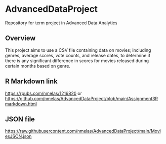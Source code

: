 # AdvancedDataProject
Repository for term project in Advanced Data Analytics
## Overview
This project aims to use a CSV file containing data on movies; including genres, average scores, vote counts, and release dates, to determine if there is any significant difference in scores for movies released during certain months based on genre.
## R Markdown link
https://rpubs.com/nmelas/1216820 or https://github.com/nmelas/AdvancedDataProject/blob/main/Assignment3Rmarkdown.html
## JSON file
https://raw.githubusercontent.com/nmelas/AdvancedDataProject/main/MoviesJSON.json
